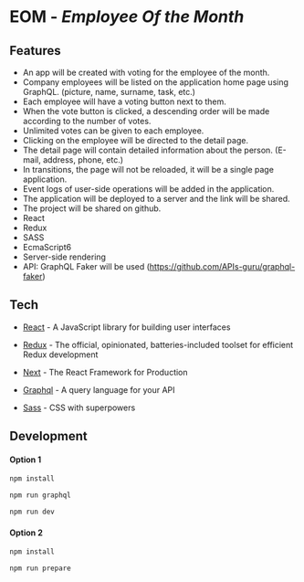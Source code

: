# EOM - _Employee Of the Month_

## Features

- An app will be created with voting for the employee of the month.
- Company employees will be listed on the application home page using GraphQL. (picture, name, surname, task, etc.)
- Each employee will have a voting button next to them.
- When the vote button is clicked, a descending order will be made according to the number of votes.
- Unlimited votes can be given to each employee.
- Clicking on the employee will be directed to the detail page.
- The detail page will contain detailed information about the person. (E-mail, address, phone, etc.)
- In transitions, the page will not be reloaded, it will be a single page application.
- Event logs of user-side operations will be added in the application.
- The application will be deployed to a server and the link will be shared.
- The project will be shared on github.
- React
- Redux
- SASS
- EcmaScript6
- Server-side rendering
- API: GraphQL Faker will be used (https://github.com/APIs-guru/graphql-faker)

## Tech

- [React] - A JavaScript library for building user interfaces
- [Redux] - The official, opinionated, batteries-included toolset for efficient Redux development
- [Next] - The React Framework for Production
- [Graphql] - A query language for your API
- [Sass] - CSS with superpowers

  [react]: https://reactjs.org/
  [redux]: https://redux-toolkit.js.org/
  [next]: https://nextjs.org/
  [graphql]: https://graphql.org/
  [sass]: https://sass-lang.com/

## Development

#### Option 1

```sh
npm install
```

```sh
npm run graphql
```

```sh
npm run dev
```

#### Option 2

```sh
npm install
```

```sh
npm run prepare
```
